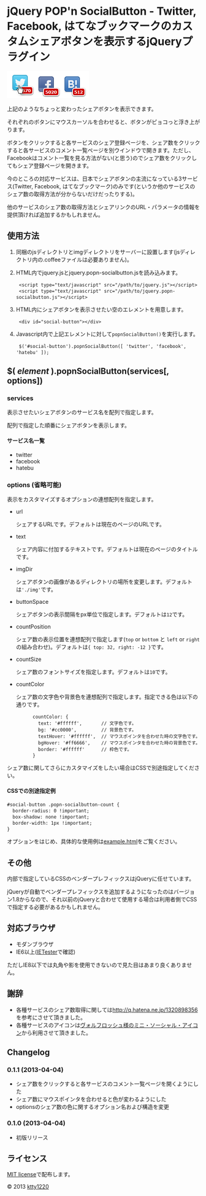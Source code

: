 # jQuery POP'n SocialButton - Twitter, Facebook, はてなブックマークのカスタムシェアボタンを表示するjQueryプラグイン

![example](example.png)

上記のようなちょっと変わったシェアボタンを表示できます。

それぞれのボタンにマウスカーソルを合わせると、ボタンがピョコっと浮き上がります。

ボタンをクリックすると各サービスのシェア登録ページを、シェア数をクリックすると各サービスのコメント一覧ページを別ウインドウで開きます。ただし、Facebookはコメント一覧を見る方法がない(と思う)のでシェア数をクリックしてもシェア登録ページを開きます。

今のところの対応サービスは、日本でシェアボタンの主流になっている3サービス(Twitter, Facebook, はてなブックマーク)のみです(というか他のサービスのシェア数の取得方法が分からないだけだったりする)。

他のサービスのシェア数の取得方法とシェアリンクのURL・パラメータの情報を提供頂ければ追加するかもしれません。

## 使用方法

1. 同梱のjsディレクトリとimgディレクトリをサーバーに設置します(jsディレクトリ内の.coffeeファイルは必要ありません)。

2. HTML内でjquery.jsとjquery.popn-socialbutton.jsを読み込みます。

        <script type="text/javascript" src="/path/to/jquery.js"></script>
        <script type="text/javascript" src="/path/to/jquery.popn-socialbutton.js"></script>

3. HTML内にシェアボタンを表示させたい空のエレメントを用意します。

        <div id="social-button"></div>

4. Javascript内で上記エレメントに対して`popnSocialButton()`を実行します。

        $('#social-button').popnSocialButton([ 'twitter', 'facebook', 'hatebu' ]);

## $( *element* ).popnSocialButton(services[, options])

### __services__

表示させたいシェアボタンのサービス名を配列で指定します。

配列で指定した順番にシェアボタンを表示します。

#### サービス名一覧

* twitter
* facebook
* hatebu

### __options__ (省略可能)

表示をカスタマイズするオプションの連想配列を指定します。

* url

    シェアするURLです。デフォルトは現在のページのURLです。

* text

    シェア内容に付加するテキストです。デフォルトは現在のページのタイトルです。

* imgDir

    シェアボタンの画像があるディレクトリの場所を変更します。デフォルトは`'./img'`です。

* buttonSpace

    シェアボタンの表示間隔をpx単位で指定します。デフォルトは`12`です。

* countPosition

    シェア数の表示位置を連想配列で指定します(`top` or `bottom` と `left` or `right`の組み合わせ)。デフォルトは`{ top: 32, right: -12 }`です。

* countSize

    シェア数のフォントサイズを指定します。デフォルトは`10`です。

* countColor

    シェア数の文字色や背景色を連想配列で指定します。指定できる色は以下の通りです。

            countColor: {
              text: '#ffffff',       // 文字色です。
              bg: '#cc0000',         // 背景色です。
              textHover: '#ffffff',  // マウスポインタを合わせた時の文字色です。
              bgHover: '#ff6666',    // マウスポインタを合わせた時の背景色です。
              border: '#ffffff'      // 枠色です。
            }

シェア数に関してさらにカスタマイズをしたい場合はCSSで別途指定してください。

#### CSSでの別途指定例

    #social-button .popn-socialbutton-count {
      border-radius: 0 !important;
      box-shadow: none !important;
      border-width: 1px !important;
    }

オプションをはじめ、具体的な使用例は[example.html](example.html)をご覧ください。

## その他

内部で指定しているCSSのベンダープレフィックスはjQueryに任せています。

jQueryが自動でベンダープレフィックスを追加するようになったのはバージョン1.8からなので、それ以前のjQueryと合わせて使用する場合は利用者側でCSSで指定する必要があるかもしれません。

## 対応ブラウザ

* モダンブラウザ
* IE6以上([IETester](http://my-debugbar.com/wiki/IETester/HomePage)で確認)

ただしIE8以下では丸角や影を使用できないので見た目はあまり良くありません。

## 謝辞

* 各種サービスのシェア数取得に関しては<http://q.hatena.ne.jp/1320898356>を参考にさせて頂きました。
* 各種サービスのアイコンは[ヴォルフロッシュ様のミニ・ソーシャル・アイコン](http://wolfrosch.com/works/webdesign/socialicons)から利用させて頂きました。

## Changelog

### 0.1.1 (2013-04-04)

* シェア数をクリックすると各サービスのコメント一覧ページを開くようにした
* シェア数にマウスポインタを合わせると色が変わるようにした
* optionsのシェア数の色に関するオプション名および構造を変更

### 0.1.0 (2013-04-04)

* 初版リリース

## ライセンス

[MIT license](http://www.opensource.org/licenses/mit-license)で配布します。

&copy; 2013 [ktty1220](mailto:ktty1220@gmail.com)
